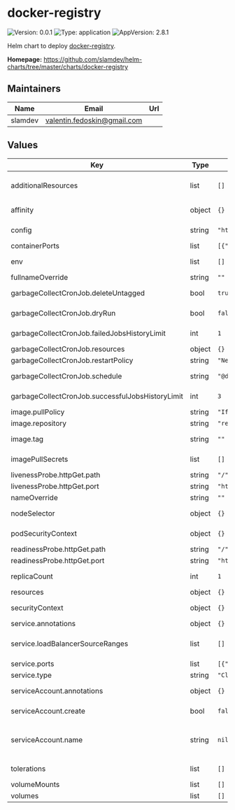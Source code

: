 # docker-registry

![Version: 0.0.1](https://img.shields.io/badge/Version-0.0.1-informational?style=flat-square) ![Type: application](https://img.shields.io/badge/Type-application-informational?style=flat-square) ![AppVersion: 2.8.1](https://img.shields.io/badge/AppVersion-2.8.1-informational?style=flat-square)

Helm chart to deploy [docker-registry](https://github.com/distribution/distribution).

**Homepage:** <https://github.com/slamdev/helm-charts/tree/master/charts/docker-registry>

## Maintainers

| Name | Email | Url |
| ---- | ------ | --- |
| slamdev | <valentin.fedoskin@gmail.com> |  |

## Values

| Key | Type | Default | Description |
|-----|------|---------|-------------|
| additionalResources | list | `[]` | list of additional resources to create (are processed via `tpl` function) |
| affinity | object | `{}` | affinity for scheduler pod assignment |
| config | string | `"http:\n  addr: :5000"` | docker-registry config to provision inside of the container |
| containerPorts | list | `[{"containerPort":5000,"name":"http","protocol":"TCP"}]` | ports exposed by container |
| env | list | `[]` | additional environment variables for the deployment |
| fullnameOverride | string | `""` | full name of the chart. |
| garbageCollectCronJob.deleteUntagged | bool | `true` | delete manifests that are not currently referenced via tag |
| garbageCollectCronJob.dryRun | bool | `false` | do everything except remove the blobs |
| garbageCollectCronJob.failedJobsHistoryLimit | int | `1` | the number of failed finished jobs to retain |
| garbageCollectCronJob.resources | object | `{}` | custom resource configuration |
| garbageCollectCronJob.restartPolicy | string | `"Never"` | container restart policy |
| garbageCollectCronJob.schedule | string | `"@daily"` | the schedule in Cron format, see https://en.wikipedia.org/wiki/Cron |
| garbageCollectCronJob.successfulJobsHistoryLimit | int | `3` | the number of successful finished jobs to retain |
| image.pullPolicy | string | `"IfNotPresent"` | image pull policy |
| image.repository | string | `"registry"` | image repository |
| image.tag | string | `""` | image tag (chart's appVersion value will be used if not set) |
| imagePullSecrets | list | `[]` | image pull secret for private images |
| livenessProbe.httpGet.path | string | `"/"` | path for liveness probe |
| livenessProbe.httpGet.port | string | `"http"` | port for liveness probe |
| nameOverride | string | `""` | override name of the chart |
| nodeSelector | object | `{}` | node for scheduler pod assignment |
| podSecurityContext | object | `{}` | specifies security settings for a pod |
| readinessProbe.httpGet.path | string | `"/"` | path for readiness probe |
| readinessProbe.httpGet.port | string | `"http"` | port for readiness probe |
| replicaCount | int | `1` | number of replicas for docker-registry deployment. |
| resources | object | `{}` | custom resource configuration |
| securityContext | object | `{}` | specifies security settings for a container |
| service.annotations | object | `{}` | annotations to add to the service |
| service.loadBalancerSourceRanges | list | `[]` | traffic through the load-balancer will be restricted to the specified client IPs |
| service.ports | list | `[{"name":"http","port":80,"protocol":"TCP","targetPort":"http"}]` | service ports |
| service.type | string | `"ClusterIP"` | service type |
| serviceAccount.annotations | object | `{}` | annotations to add to the service account |
| serviceAccount.create | bool | `false` | specifies whether a service account should be created |
| serviceAccount.name | string | `nil` | the name of the service account to use; if not set and create is true, a name is generated using the fullname template |
| tolerations | list | `[]` | tolerations for scheduler pod assignment |
| volumeMounts | list | `[]` | additional volume mounts |
| volumes | list | `[]` | additional volumes |
